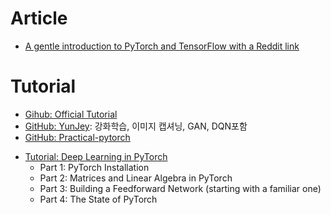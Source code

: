 # Article
- [A gentle introduction to PyTorch and TensorFlow with a Reddit link](https://theinformationageblog.wordpress.com/2017/03/06/a-gentle-introduction-to-pytorch-and-tensorflow-with-a-reddit-link/)


# Tutorial
- [Gihub: Official Tutorial](https://github.com/pytorch/tutorials)
- [GitHub: YunJey](https://github.com/yunjey/pytorch-tutorial): 강화학습, 이미지 캡셔닝, GAN, DQN포함
- [GitHub: Practical-pytorch](https://github.com/spro/practical-pytorch)
* [Tutorial: Deep Learning in PyTorch](http://iamtrask.github.io/2017/01/15/pytorch-tutorial/)
  - Part 1: PyTorch Installation
  - Part 2: Matrices and Linear Algebra in PyTorch
  - Part 3: Building a Feedforward Network (starting with a familiar one)
  - Part 4: The State of PyTorch
